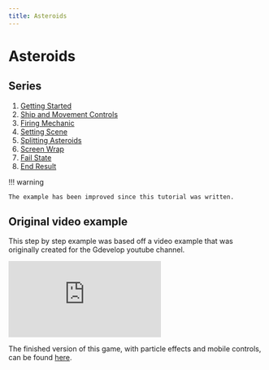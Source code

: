 ```yaml
---
title: Asteroids
---
```

# Asteroids

## Series

1. [Getting Started](/gdevelop5/tutorials/asteroids)
2. [Ship and Movement Controls](/gdevelop5/tutorials/asteroids/ship_and_movement_controls)
3. [Firing Mechanic](/gdevelop5/tutorials/asteroids/firing_bullet)
4. [Setting Scene](/gdevelop5/tutorials/asteroids/setting_scene)
5. [Splitting Asteroids](/gdevelop5/tutorials/asteroids/splitting_asteroids)
6. [Screen Wrap](/gdevelop5/tutorials/asteroids/screen_wrap)
7. [Fail State](/gdevelop5/tutorials/asteroids/fail_state)
8. [End Result](/gdevelop5/tutorials/asteroids/end_result)

!!! warning

    The example has been improved since this tutorial was written.

## Original video example

This step by step example was based off a video example that was originally created for the Gdevelop youtube channel.

<div class="video-container">
  <iframe src="https://www.youtube.com/embed/w1SCpQ-mRCk" frameborder="0" allowfullscreen></iframe>
</div>

The finished version of this game, with particle effects and mobile controls, can be found
[here](https://editor.gdevelop.io/?project=example://space-asteroids).